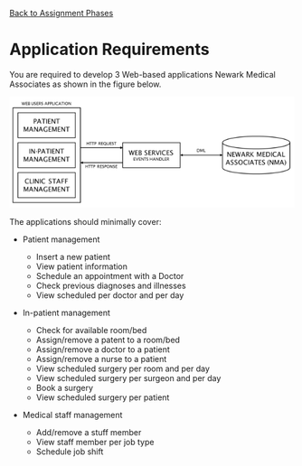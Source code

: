 [Back to Assignment Phases](0-AssignmentPhases.md)

# Application Requirements

You are required to develop 3 Web-based applications Newark Medical Associates as shown in the figure below.

![Application Requirements Image](2-AppReqDiagram.png)

The applications should minimally cover:

* Patient management
    * Insert a new patient
    * View patient information
    * Schedule an appointment with a Doctor
    * Check previous diagnoses and illnesses
    * View scheduled per doctor and per day

* In-patient management
    * Check for available room/bed
    * Assign/remove a patent to a room/bed
    * Assign/remove a doctor to a patient
    * Assign/remove a nurse to a patient
    * View scheduled surgery per room and per day 
    * View scheduled surgery per surgeon and per day 
    * Book a surgery 
    * View scheduled surgery per patient

* Medical staff management
    * Add/remove a stuff member
    * View staff member per job type
    * Schedule job shift